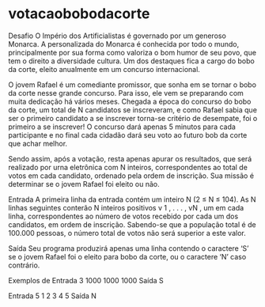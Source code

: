 # votacaobobodacorte

Desafio
O Império dos Artificialistas é governado por um generoso Monarca. A personalizada do Monarca é conhecida por todo o mundo, principalmente por sua forma como valoriza o bom humor de seu povo, que tem o direito a diversidade cultura. Um dos destaques fica a cargo do bobo da corte, eleito anualmente em um concurso internacional.

O jovem Rafael é um comediante promissor, que sonha em se tornar o bobo da corte nesse grande concurso. Para isso, ele vem se preparando com muita dedicação há vários meses. Chegada a época do concurso do bobo da corte, um total de N candidatos se inscreveram, e como Rafael sabia que ser o primeiro candidato a se inscrever torna-se critério de desempate, foi o primeiro a se inscrever! O concurso dará apenas 5 minutos para cada participante e no final cada cidadão dará seu voto ao futuro bob da corte que achar melhor.

Sendo assim, após a votação, resta apenas apurar os resultados, que será realizado por urna eletrônica com N inteiros, correspondentes ao total de votos em cada candidato, ordenado pela ordem de inscrição. Sua missão é determinar se o jovem Rafael foi eleito ou não.

Entrada
A primeira linha da entrada contém um inteiro N (2 ≤ N ≤ 104). As N linhas seguintes conterão N inteiros positivos v 1 , . . . , vN , um em cada linha, correspondentes ao número de votos recebido por cada um dos candidatos, em ordem de inscrição. Sabendo-se que a população total é de 100.000 pessoas, o número total de votos não será superior a este valor.

Saída
Seu programa produzirá apenas uma linha contendo o caractere ‘S’ se o jovem Rafael foi o eleito para bobo da corte, ou o caractere ‘N’ caso contrário.

 
Exemplos de Entrada	
3
1000
1000
1000
Saída
S

Entrada
5
1
2
3
4
5
Saída
N
